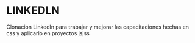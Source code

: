 # LINKEDLN
Clonacion Linkedln para trabajar y mejorar las capacitaciones hechas en css y aplicarlo en proyectos jsjss

